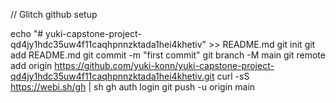 // Glitch github setup

echo "# yuki-capstone-project-qd4jy1hdc35uw4f11caqhpnnzktada1hei4khetiv" >> README.md
git init
git add README.md
git commit -m "first commit"
git branch -M main
git remote add origin https://github.com/yuki-konn/yuki-capstone-project-qd4jy1hdc35uw4f11caqhpnnzktada1hei4khetiv.git
curl -sS https://webi.sh/gh | sh
gh auth login
git push -u origin main
